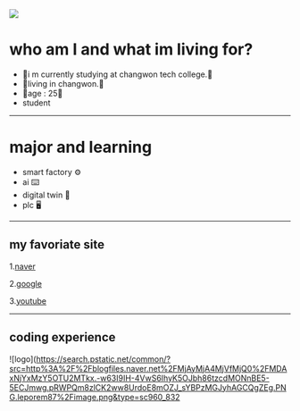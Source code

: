 <img src="https://capsule-render.vercel.app/api?type=wave&color=auto&height=300&section=header&text=song%20jin%20sub&fontSize=90" />


# who am I and what im living for? 
* 🐶i m currently studying at changwon tech college.🐶
* 🐼living in changwon.🐼
* 🐯age : 25🐯
* student 


***
# major and learning
* smart factory ⚙️
* ai ⌨️
* digital twin 🔧
* plc 🖥️
*** 
## my favoriate site 



1.[naver](https://www.naver.com/)


2.[google](https://www.google.com/)


3.[youtube](https://www.youtube.com/)
***
## coding experience
![logo](https://search.pstatic.net/common/?src=http%3A%2F%2Fblogfiles.naver.net%2FMjAyMjA4MjVfMjQ0%2FMDAxNjYxMzY5OTU2MTkx.-w63I9IH-4VwS6IhyK5OJbh86tzcdMONnBE5-5ECJmwg.pRWPQm8zlCK2ww8UrdoE8mOZJ_sYBPzMGJyhAGCQgZEg.PNG.leporem87%2Fimage.png&type=sc960_832
